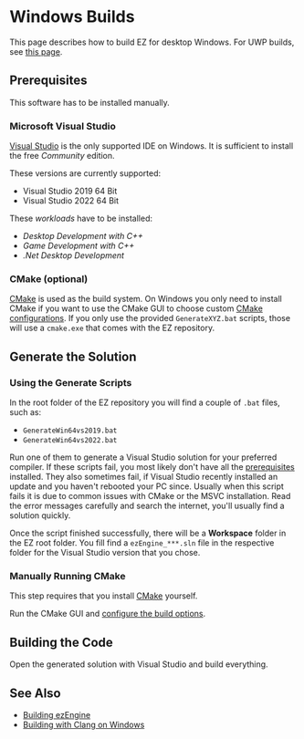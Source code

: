 # Windows Builds

This page describes how to build EZ for desktop Windows. For UWP builds, see [this page](build-uwp.md).

## Prerequisites

This software has to be installed manually.

### Microsoft Visual Studio

[Visual Studio](https://visualstudio.microsoft.com/downloads) is the only supported IDE on Windows. It is sufficient to install the free *Community* edition.

These versions are currently supported:

* Visual Studio 2019 64 Bit
* Visual Studio 2022 64 Bit

These *workloads* have to be installed:

* *Desktop Development with C++*
* *Game Development with C++*
* *.Net Desktop Development*

### CMake (optional)

[CMake](https://cmake.org/) is used as the build system. On Windows you only need to install CMake if you want to use the CMake GUI to choose custom [CMake configurations](cmake-config.md). If you only use the provided `GenerateXYZ.bat` scripts, those will use a `cmake.exe` that comes with the EZ repository.

## Generate the Solution

### Using the Generate Scripts

In the root folder of the EZ repository you will find a couple of `.bat` files, such as:

* `GenerateWin64vs2019.bat`
* `GenerateWin64vs2022.bat`

Run one of them to generate a Visual Studio solution for your preferred compiler. If these scripts fail, you most likely don't have all the [prerequisites](#prerequisites) installed. They also sometimes fail, if Visual Studio recently installed an update and you haven't rebooted your PC since. Usually when this script fails it is due to common issues with CMake or the MSVC installation. Read the error messages carefully and search the internet, you'll usually find a solution quickly.

Once the script finished successfully, there will be a **Workspace** folder in the EZ root folder. You fill find a `ezEngine_***.sln` file in the respective folder for the Visual Studio version that you chose.

### Manually Running CMake

This step requires that you install [CMake](#cmake-optional) yourself.

Run the CMake GUI and [configure the build options](cmake-config.md).

## Building the Code

Open the generated solution with Visual Studio and build everything.

## See Also

* [Building ezEngine](building-ez.md)
* [Building with Clang on Windows](clang-on-windows.md)

